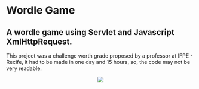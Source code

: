 # Wordle Game
## A wordle game using Servlet and Javascript XmlHttpRequest.  
This project was a challenge worth grade proposed by a professor at IFPE - Recife, it had to be made in one day and 15 hours, so, the code may not be very readable. 

<p align="center">
  <img src="https://media.giphy.com/media/v1.Y2lkPTc5MGI3NjExMGZkMzAwNmM4NzE1NTA3NjFlMGI1YmM3ZGJmYWE3YTFkZWQwODViOSZlcD12MV9pbnRlcm5hbF9naWZzX2dpZklkJmN0PWc/X0DtE9kQQ75SQSunGh/giphy.gif" />
</p>
